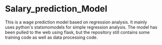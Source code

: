 # Salary_prediction_Model
This is a wage prediction model based on regression analysis. It mainly uses python's statsmomodels for simple regression analysis. The model has been pulled to the web using flask, but the repository still contains some training code as well as data processing code.
